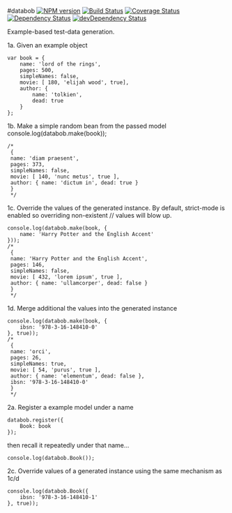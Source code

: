 #databob
[![NPM version](https://badge.fury.io/js/databob.svg)](http://badge.fury.io/js/databob)
[![Build Status](https://travis-ci.org/daviddenton/databob.png?branch=master)](https://travis-ci.org/daviddenton/databob)
[![Coverage Status](https://coveralls.io/repos/daviddenton/databob/badge.png)](https://coveralls.io/r/daviddenton/databob)
[![Dependency Status](https://david-dm.org/daviddenton/databob.png)](https://david-dm.org/daviddenton/databob)
[![devDependency Status](https://david-dm.org/daviddenton/databob/dev-status.png)](https://david-dm.org/daviddenton/databob#info=devDependencies)

Example-based test-data generation. 


1a. Given an example object
```
var book = {
    name: 'lord of the rings',
    pages: 500,
    simpleNames: false,
    movie: [ 180, 'elijah wood', true],
    author: {
        name: 'tolkien',
        dead: true
    }
};
```

1b. Make a simple random bean from the passed model
console.log(databob.make(book));
```
/*
 {
 name: 'diam praesent',
 pages: 373,
 simpleNames: false,
 movie: [ 140, 'nunc metus', true ],
 author: { name: 'dictum in', dead: true }
 }
 */
```

1c. Override the values of the generated instance. By default, strict-mode is enabled so overriding non-existent
// values will blow up.
```
console.log(databob.make(book, {
    name: 'Harry Potter and the English Accent'
}));
/*
 {
 name: 'Harry Potter and the English Accent',
 pages: 146,
 simpleNames: false,
 movie: [ 432, 'lorem ipsum', true ],
 author: { name: 'ullamcorper', dead: false }
 }
 */
```

1d. Merge additional the values into the generated instance
```
console.log(databob.make(book, {
    ibsn: '978-3-16-148410-0'
}, true));
/*
 {
 name: 'orci',
 pages: 26,
 simpleNames: true,
 movie: [ 54, 'purus', true ],
 author: { name: 'elementum', dead: false },
 ibsn: '978-3-16-148410-0'
 }
 */
```

2a. Register a example model under a name
```
databob.register({
    Book: book
});
```

then recall it repeatedly under that name...
```
console.log(databob.Book());
```

2c. Override values of a generated instance using the same mechanism as 1c/d
```
console.log(databob.Book({
    ibsn: '978-3-16-148410-1'
}, true));
```